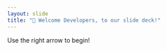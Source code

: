 ```yaml
---
layout: slide
title: "👋 Welcome Developers, to our slide deck!"
---
```


Use the right arrow to begin!
